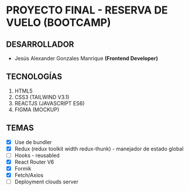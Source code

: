 # PROYECTO FINAL - RESERVA DE VUELO (BOOTCAMP)

## DESARROLLADOR

- Jesús Alexander Gonzales Manrique **(Frontend Developer)**

## TECNOLOGÍAS

1. HTML5
2. CSS3 (TAILWIND V3.1)
3. REACTJS (JAVASCRIPT ES6)
4. FIGMA (MOCKUP)

## TEMAS

- [x] Use de bundler
- [x] Redux (redux toolkit width redux-thunk) - manejador de estado global
- [ ] Hooks - reusabled
- [x] React Router V6
- [x] Formik
- [x] Fetch/Axios
- [ ] Deployment clouds server
